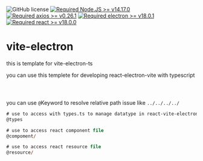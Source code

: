 ![GitHub license](https://img.shields.io/github/license/caoxiemeihao/vite-react-electron?style=flat)
[![Required Node.JS >= v14.17.0](https://img.shields.io/static/v1?label=node&message=%3E=14.17.0&logo=node.js&color=3f893e&style=flat)](https://nodejs.org/about/releases)
[![Required axios >= v0.26.1](https://img.shields.io/static/v1?label=axios&message=%3E=0.26.1&logo=axios&color=671ddf&style=flat)](https://axios-http.com/kr/docs/intro)
[![Required electron >= v18.0.1](https://img.shields.io/static/v1?label=electron&message=%3E=18.0.1&logo=electron&color=90eaf9&style=flat)](https://www.electronjs.org/releases/stable)
[![Required react >= v18.0.0](https://img.shields.io/static/v1?label=react&message=%3E=18.0.0&logo=react&color=61dafb&style=flat)](https://ko.reactjs.org/versions)
# vite-electron
this is template for vite-electron-ts

you can use this templete for developing react-electron-vite with typescript


```



```


you can use `@`Keyword to resolve relative path issue like `../../../../` 

```ps
# use to access with types.ts to manage datatype in react-vite-electron
@types

# use to access react component file
@compoment/

# use to access react resource file
@resource/
```

